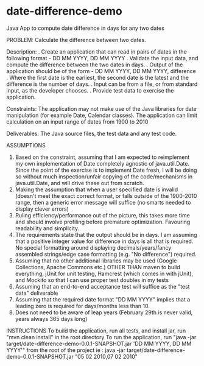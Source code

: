 # date-difference-demo
Java App to compute date difference in days for any two dates

PROBLEM: Calculate the difference between two dates.

Description:
. Create an application that can read in pairs of dates in the following format -
		DD MM YYYY, DD MM YYYY
. Validate the input data, and compute the difference between the two dates in days.
. Output of the application should be of the form -
		DD MM YYYY, DD MM YYYY, difference
. Where the first date is the earliest, the second date is the latest and the difference is the number of days.
. Input can be from a file, or from standard input, as the developer chooses.
. Provide test data to exercise the application.

Constraints:
The application may not make use of the Java libraries for date manipulation (for example Date, Calendar classes).
The application can limit calculation on an input range of dates from 1900 to 2010

Deliverables:
The Java source files, the test data and any test code.


ASSUMPTIONS

1. Based on the constraint, assuming that I am expected to reimplement my own implementation of Date completely
agnostic of java.util.Date. Since the point of the exercise is to implement Date fresh,
I will be doing so without much inspection/unfair copying of the code/mechanisms in java.util.Date,
and will drive these out from scratch.
2. Making the assumption that when a user specified date is invalid (doesn't meet the exact correct format,
or falls outside of the 1900-2010 range, then a generic error message will suffice (no smarts needed to display
clever errors)
3. Ruling efficiency/performance out of the picture, this takes more time and should involve profiling before
premature optimization. Favouring readability and simplicity.
4. The requirements state that the output should be in days. I am assuming that a positive integer value for
difference in days is all that is required. No special formatting around displaying decimals/years/fancy assembled
strings/edge case formatting (e.g. "No difference") required.
5. Assuming that no other additional libraries may be used (Google Collections, Apache Commons etc.) OTHER THAN
maven to build everything, jUnit for unit testing, Hamcrest (which comes in with jUnit), and Mockito so that I can use
proper test doubles in my tests
6. Assuming that an end-to-end acceptance test will suffice as the "test data" deliverable
7. Assuming that the required date format "DD MM YYYY" implies that a leading zero is required for days/months less
than 10.
8. Does not need to be aware of leap years (February 29th is never valid, years always 365 days long)


INSTRUCTIONS
    To build the application, run all tests, and install jar, run "mvn clean install" in the root directory
    To run the application, run "java -jar target/date-difference-demo-0.0.1-SNAPSHOT.jar 'DD MM YYYY, DD MM YYYY'" from the root
    of the project
    ie : java -jar target/date-difference-demo-0.0.1-SNAPSHOT.jar "05 02 2010,07 02 2010"
    
